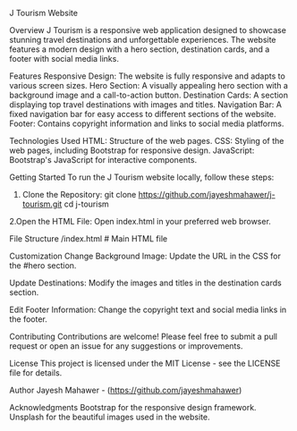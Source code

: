 J Tourism Website

Overview
J Tourism is a responsive web application designed to showcase stunning travel destinations and unforgettable experiences. The website features a modern design with a hero section, destination cards, and a footer with social media links.

Features
Responsive Design: The website is fully responsive and adapts to various screen sizes.
Hero Section: A visually appealing hero section with a background image and a call-to-action button.
Destination Cards: A section displaying top travel destinations with images and titles.
Navigation Bar: A fixed navigation bar for easy access to different sections of the website.
Footer: Contains copyright information and links to social media platforms.

Technologies Used
HTML: Structure of the web pages.
CSS: Styling of the web pages, including Bootstrap for responsive design.
JavaScript: Bootstrap's JavaScript for interactive components.

Getting Started
To run the J Tourism website locally, follow these steps:

1. Clone the Repository:
git clone https://github.com/jayeshmahawer/j-tourism.git
cd j-tourism

2.Open the HTML File: Open index.html in your preferred web browser.

File Structure
/index.html          # Main HTML file

Customization
Change Background Image: Update the URL in the CSS for the #hero section.

Update Destinations: Modify the images and titles in the destination cards section.

Edit Footer Information: Change the copyright text and social media links in the footer.

Contributing
Contributions are welcome! Please feel free to submit a pull request or open an issue for any suggestions or improvements.

License
This project is licensed under the MIT License - see the LICENSE file for details.

Author
Jayesh Mahawer - (https://github.com/jayeshmahawer)

Acknowledgments
Bootstrap for the responsive design framework.
Unsplash for the beautiful images used in the website.
